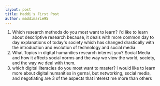 ```yaml
---
layout: post
title: Maddi's First Post
author: maddimarie95
---
```

1. Which research methods do you most want to learn?
    I'd like to learn about descriptive research because, it deals with more common day to day explanations of today's society which has changed drastically with the introduction and evolution of technology and social media
2. What Topics in digital humanities research interest you?
    Social Media and how it affects social norms and the way we view the world, society, and the way we deal with them.
3. which digital literacies do you most want to master?
    I would like to learn more about digital humanities in gernal, but networking, social media, and negotiating are 3 of the aspects that interest me more than others

